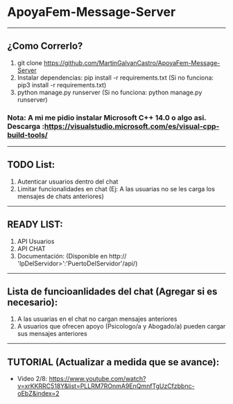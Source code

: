 # ApoyaFem-Message-Server
---
## ¿Como Correrlo?
1. git clone https://github.com/MartinGalvanCastro/ApoyaFem-Message-Server
2. Instalar dependencias: pip install -r requirements.txt (Si no funciona: pip3 install -r requirements.txt)
3. python manage.py runserver (Si no funciona: python manage.py runserver)
### Nota: A mi me pidio instalar Microsoft C++ 14.0 o algo asi. Descarga :https://visualstudio.microsoft.com/es/visual-cpp-build-tools/
---
## TODO List:
1. Autenticar usuarios dentro del chat
2. Limitar funcionalidades en chat (Ej: A las usuarias no se les carga los mensajes de chats anteriores)
 ---
## READY LIST:
1. API Usuarios
2. API CHAT
3. Documentación: (Disponible en http:// 'IpDelServidor>':'PuertoDelServidor'/api/)
 ---
 ## Lista de funcioanlidades del chat (Agregar si es necesario):
 1. A las usuarias en el chat no cargan mensajes anteriores
 2. A usuarios que ofrecen apoyo (Psicologo/a y Abogado/a) pueden cargar sus mensajes anteriores 
 ---
 ## TUTORIAL (Actualizar a medida que se avance): 
* Video 2/8: https://www.youtube.com/watch?v=xrKKRRC518Y&list=PLLRM7ROnmA9EnQmnfTgUzCfzbbnc-oEbZ&index=2
